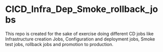 # CICD_Infra_Dep_Smoke_rollback_jobs
This repo is created for the sake of exercise doing different CD jobs like Infrastructure creation Jobs, Configuration and deployment jobs, Smoke test jobs, rollback jobs and promotion to production.
